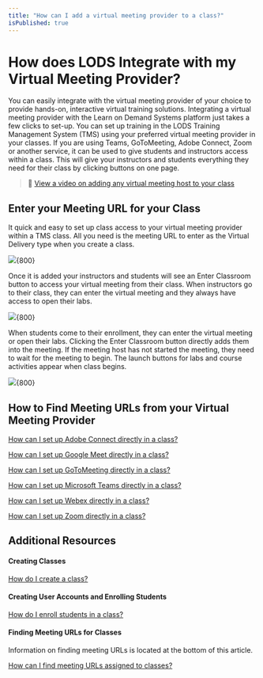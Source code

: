 ```yaml
---
title: "How can I add a virtual meeting provider to a class?"
isPublished: true
---
```


# How does LODS Integrate with my Virtual Meeting Provider? 

You can easily integrate with the virtual meeting provider of your choice to provide hands-on, interactive virtual training solutions. Integrating a virtual meeting provider with the Learn on Demand Systems platform just takes a few clicks to set-up. You can set up training in the LODS Training Management System (TMS) using your preferred virtual meeting provider in your classes. If you are using Teams, GoToMeeting, Adobe Connect, Zoom or another service, it can be used to give students and instructors access within a class. This will give your instructors and students everything they need for their class by clicking buttons on one page. 
>:small_orange_diamond: [View a video on adding any virtual meeting host to your class](https://youtu.be/68JV8wF-7Ok) 

## Enter your Meeting URL for your Class 

It quick and easy to set up class access to your virtual meeting provider within a TMS class. All you need is the meeting URL to enter as the Virtual Delivery type when you create a class. 

![](/tms/images/cvcurlgotomeeting.png){800}

Once it is added your instructors and students will see an Enter Classroom button to access your virtual meeting from their class. When instructors go to their class, they can enter the virtual meeting and they always have access to open their labs.   

 ![](/tms/images/cvcinstructorenterclassroom.png){800}

When students come to their enrollment, they can enter the virtual meeting or open their labs. Clicking the Enter Classroom button directly adds them into the meeting. If the meeting host has not started the meeting, they need to wait for the meeting to begin. The launch buttons for labs and course activities appear when class begins. 

 ![](/tms/images/cvcstudententerclassroom.png){800}

## How to Find Meeting URLs from your Virtual Meeting Provider 

[How can I set up Adobe Connect directly in a class?](/tms/tms-administrators/classes/schedule/streaming-adobeconnect.md)

[How can I set up Google Meet directly in a class?](/tms/tms-administrators/classes/schedule/streaming-googlemeet.md)

[How can I set up GoToMeeting directly in a class?](/tms/tms-administrators/classes/schedule/streaming-gotomeeting.md)

[How can I set up Microsoft Teams directly in a class?](/tms/tms-administrators/classes/schedule/streaming-teams.md)

[How can I set up Webex directly in a class?](/tms/tms-administrators/classes/schedule/streaming-webex.md)

[How can I set up Zoom directly in a class?](/tms/tms-administrators/classes/schedule/streaming-zoom.md)

## Additional Resources

#### Creating Classes 

 [How do I create a class?](https://https://docs.learnondemandsystems.com/tms/arvato-marketplace/fulfilling-marketplace-order/set-up-class.md) 

#### Creating User Accounts and Enrolling Students

 [How do I enroll students in a class?](https://https://docs.learnondemandsystems.com/tms/arvato-marketplace/fulfilling-marketplace-order/enroll-students-in-class.md) 

#### Finding Meeting URLs for Classes

Information on finding meeting URLs is located at the bottom of this article.

 [How can I find meeting URLs assigned to classes?](https://docs.learnondemandsystems.com/tms/tms-administrators/classes/classrooms-equipment/custom-virtual-classroom.md)

